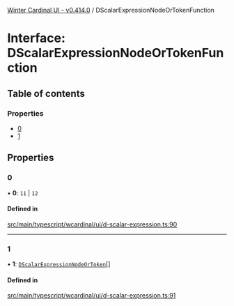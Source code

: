 [Winter Cardinal UI - v0.414.0](../index.md) / DScalarExpressionNodeOrTokenFunction

# Interface: DScalarExpressionNodeOrTokenFunction

## Table of contents

### Properties

- [0](DScalarExpressionNodeOrTokenFunction.md#0)
- [1](DScalarExpressionNodeOrTokenFunction.md#1)

## Properties

### 0

• **0**: ``11`` \| ``12``

#### Defined in

[src/main/typescript/wcardinal/ui/d-scalar-expression.ts:90](https://github.com/winter-cardinal/winter-cardinal-ui/blob/v0.414.0/src/main/typescript/wcardinal/ui/d-scalar-expression.ts#L90)

___

### 1

• **1**: [`DScalarExpressionNodeOrToken`](../index.md#dscalarexpressionnodeortoken)[]

#### Defined in

[src/main/typescript/wcardinal/ui/d-scalar-expression.ts:91](https://github.com/winter-cardinal/winter-cardinal-ui/blob/v0.414.0/src/main/typescript/wcardinal/ui/d-scalar-expression.ts#L91)
